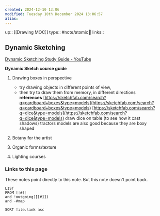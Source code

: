 ```yaml
---
created: 2024-12-10 13:06 
modified: Tuesday 10th December 2024 13:06:57
alias: 
---
```

up::  [[Drawing MOC]]
type:: #note/atomic🌳 
links::
## Dynamic Sketching

[Dynamic Sketching Study Guide - YouTube](https://www.youtube.com/watch?v=t6Jc3hjxcLM&list=LL&index=7)

  

**Dynamic Sketch course guide**

1. Drawing boxes in perspective 
	- try drawing objects in different points of view,
	- then try to draw them from memory, in different directions
**references** 
[https://sketchfab.com/search?q=cardboard+boxes&type=models](https://sketchfab.com/search?q=cardboard+boxes&type=models)
[https://sketchfab.com/search?q=dice&type=models](https://sketchfab.com/search?q=dice&type=models)
	 draw dice on table (to see how it cast shadows)
tractors models are also good because they are boxy shaped 

2. Botany for the artist
3. Organic forms/texture 
4. Lighting courses

### Links to this page
These notes point directly to this note. But this note doesn't point back.
```dataview
LIST
FROM [[#]]
and !outgoing([[#]])
and -#map

SORT file.link asc
```



